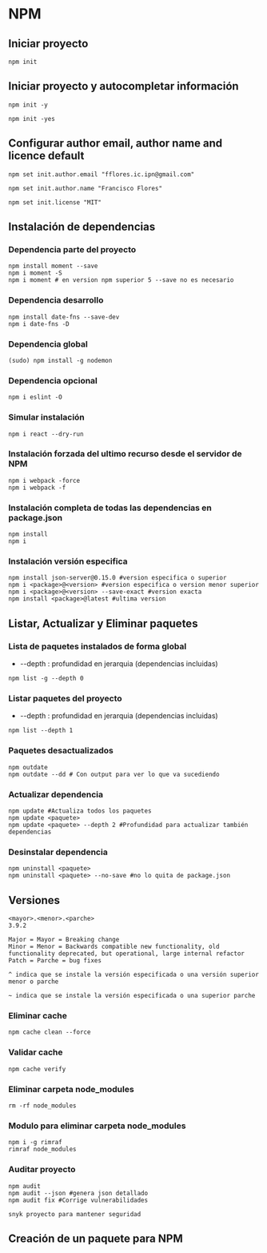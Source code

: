# NPM

## Iniciar proyecto

```
npm init
```

## Iniciar proyecto y autocompletar información

```
npm init -y

npm init -yes
```

## Configurar author email, author name and licence default

```
npm set init.author.email "fflores.ic.ipn@gmail.com"

npm set init.author.name "Francisco Flores"

npm set init.license "MIT"
```

## Instalación de dependencias

### Dependencia parte del proyecto

```
npm install moment --save
npm i moment -S
npm i moment # en version npm superior 5 --save no es necesario
```

### Dependencia desarrollo

```
npm install date-fns --save-dev
npm i date-fns -D
```

### Dependencia global

```
(sudo) npm install -g nodemon
```

### Dependencia opcional

```
npm i eslint -O
```

### Simular instalación

```
npm i react --dry-run
```

### Instalación forzada del ultimo recurso desde el servidor de NPM

```
npm i webpack -force
npm i webpack -f
```

### Instalación completa de todas las dependencias en package.json

```
npm install
npm i
```

### Instalación versión especifica

```
npm install json-server@0.15.0 #version especifica o superior
npm i <package>@<version> #version especifica o version menor superior
npm i <package>@<version> --save-exact #version exacta
npm install <package>@latest #ultima version
```

## Listar, Actualizar y Eliminar paquetes

### Lista de paquetes instalados de forma global

* --depth : profundidad en jerarquia (dependencias incluidas)

```
npm list -g --depth 0
```

### Listar paquetes del proyecto

* --depth : profundidad en jerarquia (dependencias incluidas)

```
npm list --depth 1
```

### Paquetes desactualizados

```
npm outdate
npm outdate --dd # Con output para ver lo que va sucediendo
```

### Actualizar dependencia

```
npm update #Actualiza todos los paquetes
npm update <paquete>
npm update <paquete> --depth 2 #Profundidad para actualizar también dependencias 
```

### Desinstalar dependencia

```
npm uninstall <paquete>
npm uninstall <paquete> --no-save #no lo quita de package.json
```

## Versiones

```
<mayor>.<menor>.<parche>
3.9.2

Major = Mayor = Breaking change
Minor = Menor = Backwards compatible new functionality, old functionality deprecated, but operational, large internal refactor
Patch = Parche = bug fixes

^ indica que se instale la versión especificada o una versión superior menor o parche

~ indica que se instale la versión especificada o una superior parche
```

### Eliminar cache

```
npm cache clean --force
```

### Validar cache

```
npm cache verify
```

### Eliminar carpeta node_modules

```
rm -rf node_modules
```

### Modulo para eliminar carpeta node_modules

```
npm i -g rimraf
rimraf node_modules
```

### Auditar proyecto

```
npm audit
npm audit --json #genera json detallado
npm audit fix #Corrige vulnerabilidades

snyk proyecto para mantener seguridad
```

## Creación de un paquete para NPM

